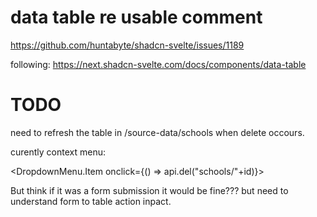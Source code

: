 # data table re usable comment
https://github.com/huntabyte/shadcn-svelte/issues/1189

following: https://next.shadcn-svelte.com/docs/components/data-table

# TODO

need to refresh the table in /source-data/schools when delete occours.

curently context menu:

<DropdownMenu.Item onclick={() => api.del("schools/"+id)}>

But think if it was a form submission it would be fine??? but need to understand form to table action inpact.